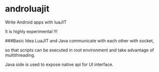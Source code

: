 # androluajit
Write Android apps with luaJIT

It is highly experimental !!!

###Basic Idea
LuaJIT and Java communicate with each other with socket,

so that scripts can be executed in root environment and take advantage of multithreading.

Java side is used to expose native api for UI interface.

